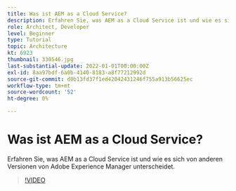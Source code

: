 ```yaml
---
title: Was ist AEM as a Cloud Service?
description: Erfahren Sie, was AEM as a Cloud Service ist und wie es sich von anderen Versionen von Adobe Experience Manager unterscheidet.
role: Architect, Developer
level: Beginner
type: Tutorial
topic: Architecture
kt: 6923
thumbnail: 330546.jpg
last-substantial-update: 2022-01-01T00:00:00Z
exl-id: 8aa97bdf-6a0b-4140-8183-a8f77212992d
source-git-commit: d0b13fd37f1ed42042431246f755a913b56625ec
workflow-type: tm+mt
source-wordcount: '52'
ht-degree: 0%

---
```


# Was ist AEM as a Cloud Service?

Erfahren Sie, was AEM as a Cloud Service ist und wie es sich von anderen Versionen von Adobe Experience Manager unterscheidet.

>[!VIDEO](https://video.tv.adobe.com/v/330546/?quality=12&learn=on)
